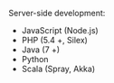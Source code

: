 Server-side development:

* JavaScript (Node.js)
* PHP (5.4 +, Silex)
* Java (7 +)
* Python 
* Scala (Spray, Akka)
